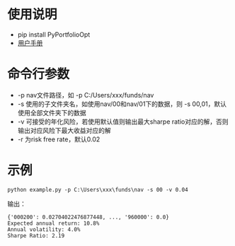 # 使用说明
- pip install PyPortfolioOpt
- [用户手册](https://pyportfolioopt.readthedocs.io/en/latest/index.html)

# 命令行参数
- -p nav文件路径，如 -p C:/Users/xxx/funds/nav
- -s 使用的子文件夹名，如使用nav/00和nav/01下的数据，则 -s 00,01，默认使用全部文件夹下的数据
- -v 可接受的年化风险，若使用默认值则输出最大sharpe ratio对应的解，否则输出对应风险下最大收益对应的解
- -r 为risk free rate，默认0.02

# 示例
```
python example.py -p C:\Users\xxx\funds\nav -s 00 -v 0.04
```
输出：
```
{'000200': 0.02704022476877448, ..., '960000': 0.0}
Expected annual return: 10.8%
Annual volatility: 4.0%
Sharpe Ratio: 2.19
```

